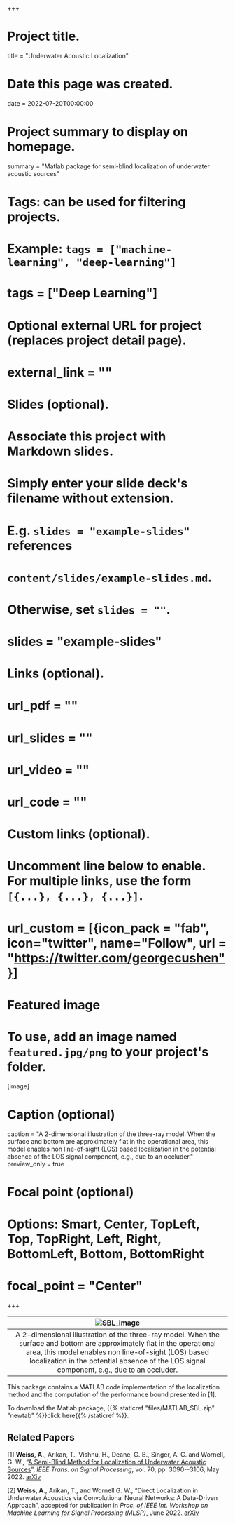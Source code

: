 +++
# Project title.
title = "Underwater Acoustic Localization"

# Date this page was created.
date = 2022-07-20T00:00:00

# Project summary to display on homepage.
summary = "Matlab package for semi-blind localization of underwater acoustic sources"

# Tags: can be used for filtering projects.
# Example: `tags = ["machine-learning", "deep-learning"]`
# tags = ["Deep Learning"]

# Optional external URL for project (replaces project detail page).
# external_link = ""

# Slides (optional).
#   Associate this project with Markdown slides.
#   Simply enter your slide deck's filename without extension.
#   E.g. `slides = "example-slides"` references
#   `content/slides/example-slides.md`.
#   Otherwise, set `slides = ""`.
# slides = "example-slides"

# Links (optional).
# url_pdf = ""
# url_slides = ""
# url_video = ""
# url_code = ""

# Custom links (optional).
#   Uncomment line below to enable. For multiple links, use the form `[{...}, {...}, {...}]`.
# url_custom = [{icon_pack = "fab", icon="twitter", name="Follow", url = "https://twitter.com/georgecushen"}]

# Featured image
# To use, add an image named `featured.jpg/png` to your project's folder.
[image]
  # Caption (optional)
  caption = "A 2-dimensional illustration of the three-ray model. When the surface and bottom are approximately flat in the operational area, this model enables non line-of-sight (LOS) based localization in the potential absence of the LOS signal component, e.g., due to an occluder."
  preview_only = true
  # Focal point (optional)
  # Options: Smart, Center, TopLeft, Top, TopRight, Left, Right, BottomLeft, Bottom, BottomRight
  # focal_point = "Center"

+++

| ![SBL_image](/img/SBL_image.png) |
|:--:|
| A 2-dimensional illustration of the three-ray model. When the surface and bottom are approximately flat in the operational area, this model enables non line-of-sight (LOS) based localization in the potential absence of the LOS signal component, e.g., due to an occluder. |

This package contains a MATLAB code implementation of the localization method and the computation of the performance bound presented in [1].

To download the Matlab package, {{% staticref "files/MATLAB_SBL.zip" "newtab" %}}click here{{% /staticref %}}.


## **Related Papers** ##

[1] **Weiss, A.**, Arikan, T., Vishnu, H., Deane, G. B., Singer, A. C. and Wornell, G. W., “[A Semi-Blind Method for Localization of Underwater Acoustic Sources](https://ieeexplore.ieee.org/document/9773981)”, _IEEE Trans. on Signal Processing_, vol. 70, pp. 3090--3106, May 2022. [arXiv](https://arxiv.org/pdf/2110.14767.pdf)

[2] **Weiss, A.**, Arikan, T., and Wornell G. W., “Direct Localization in Underwater Acoustics via Convolutional Neural Networks: A Data-Driven Approach”, accepted for publication in _Proc. of IEEE Int. Workshop on Machine Learning for Signal Processing (MLSP)_, June 2022. [arXiv](https://arxiv.org/pdf/2207.10222.pdf)
